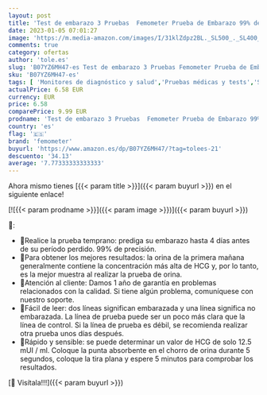 ```yaml
---
layout: post
title: 'Test de embarazo 3 Pruebas  Femometer Prueba de Embarazo 99% de precisión 12.5mIU / ml'
date: 2023-01-05 07:01:27
image: 'https://m.media-amazon.com/images/I/31klZdpz2BL._SL500_._SL400_.jpg'
comments: true
category: ofertas
author: 'tole.es'
slug: 'B07YZ6MH47-es Test de embarazo 3 Pruebas Femometer Prueba de Embarazo...'
sku: 'B07YZ6MH47-es'
tags: [ 'Monitores de diagnóstico y salud','Pruebas médicas y tests','Salud y cuidado personal','Suministros y equipamiento médico','Tests de embarazo','embarazo','femometer','🇪🇸', ]
actualPrice: 6.58 EUR
currency: EUR
price: 6.58
comparePrice: 9.99 EUR
prodname: 'Test de embarazo 3 Pruebas  Femometer Prueba de Embarazo 99% de precisión 12.5mIU / ml'
country: 'es'
flag: '🇪🇸'
brand: 'femometer'
buyurl: 'https://www.amazon.es/dp/B07YZ6MH47/?tag=tolees-21'
descuento: '34.13'
average: '7.77333333333333'
---
```


Ahora mismo tienes [{{< param title >}}]({{< param buyurl >}}) en el siguiente enlace!

[![{{< param prodname >}}]({{< param image >}})]({{< param buyurl >}})

🔎:

- 🤰Realice la prueba temprano: prediga su embarazo hasta 4 días antes de su período perdido. 99% de precisión.
- 🤰Para obtener los mejores resultados: la orina de la primera mañana generalmente contiene la concentración más alta de HCG y, por lo tanto, es la mejor muestra al realizar la prueba de orina.
- 🤰Atención al cliente: Damos 1 año de garantía en problemas relacionados con la calidad. Si tiene algún problema, comuníquese con nuestro soporte.
- 🤰Fácil de leer: dos líneas significan embarazada y una línea significa no embarazada. La línea de prueba puede ser un poco más clara que la línea de control. Si la línea de prueba es débil, se recomienda realizar otra prueba unos días después.
- 🤰Rápido y sensible: se puede determinar un valor de HCG de solo 12.5 mUI / ml. Coloque la punta absorbente en el chorro de orina durante 5 segundos, coloque la tira plana y espere 5 minutos para comprobar los resultados.

[🛒 Visítala!!!]({{< param buyurl >}})

